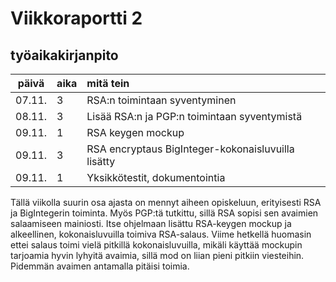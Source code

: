 # Viikkoraportti 2

## työaikakirjanpito
| päivä | aika | mitä tein  |
| :----:|:-----| :-----|
| 07.11. | 3   | RSA:n toimintaan syventyminen |
| 08.11. | 3   | Lisää RSA:n ja PGP:n toimintaan syventymistä |
| 09.11. | 1   | RSA keygen mockup |
| 09.11. | 3   | RSA encryptaus BigInteger-kokonaisluvuilla lisätty |
| 09.11. | 1   | Yksikkötestit, dokumentointia |

Tällä viikolla suurin osa ajasta on mennyt aiheen opiskeluun, erityisesti RSA ja BigIntegerin toiminta. Myös PGP:tä tutkittu, sillä RSA sopisi sen avaimien salaamiseen mainiosti. Itse ohjelmaan lisättu RSA-keygen mockup ja alkeellinen, kokonaisluvuilla toimiva RSA-salaus. Viime hetkellä huomasin ettei salaus toimi vielä pitkillä kokonaisluvuilla, mikäli käyttää mockupin tarjoamia hyvin lyhyitä avaimia, sillä mod on liian pieni pitkiin viesteihin. Pidemmän avaimen antamalla pitäisi toimia.
